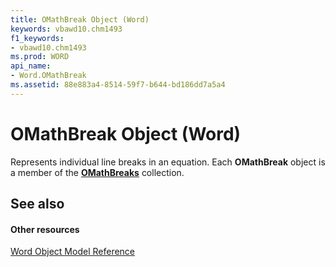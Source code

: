 ```yaml
---
title: OMathBreak Object (Word)
keywords: vbawd10.chm1493
f1_keywords:
- vbawd10.chm1493
ms.prod: WORD
api_name:
- Word.OMathBreak
ms.assetid: 88e883a4-8514-59f7-b644-bd186dd7a5a4
---
```



# OMathBreak Object (Word)

Represents individual line breaks in an equation. Each  **OMathBreak** object is a member of the **[OMathBreaks](omathbreaks-object-word.md)** collection.


## See also


#### Other resources


[Word Object Model Reference](http://msdn.microsoft.com/library/object-model-word-vba-reference%28Office.15%29.aspx)


